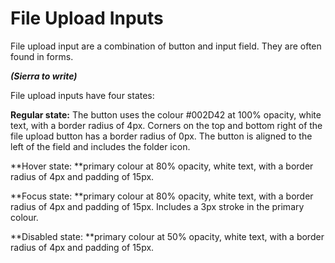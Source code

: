 # File Upload Inputs

File upload input are a combination of button and input field. They are often found in forms.

_**\(Sierra to write\)**_

File upload inputs have four states:

**Regular state:**  The button uses the colour \#002D42 at 100% opacity, white text, with a border radius of 4px. Corners on the top and bottom right of the file upload button has a border radius of 0px. The button is aligned to the left of the field and includes the folder icon. 



**Hover state: **primary colour at 80% opacity, white text, with a border radius of 4px and padding of 15px.

**Focus state: **primary colour at 80% opacity, white text, with a border radius of 4px and padding of 15px. Includes a 3px stroke in the primary colour.

**Disabled state: **primary colour at 50% opacity, white text, with a border radius of 4px and padding of 15px.

